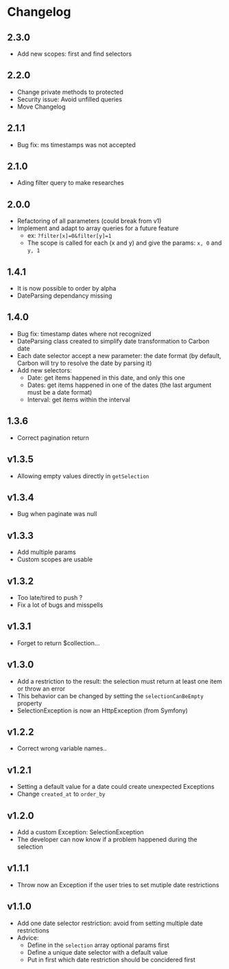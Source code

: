 # Changelog
## 2.3.0
- Add new scopes: first and find selectors

## 2.2.0
- Change private methods to protected
- Security issue: Avoid unfilled queries
- Move Changelog

## 2.1.1
- Bug fix: ms timestamps was not accepted

## 2.1.0
- Ading filter query to make researches

## 2.0.0
- Refactoring of all parameters (could break from v1)
- Implement and adapt to array queries for a future feature
    * ex: `?filter[x]=0&filter[y]=1`
    * The scope is called for each (x and y) and give the params: `x, 0` and `y, 1`

## 1.4.1
- It is now possible to order by alpha
- DateParsing dependancy missing

## 1.4.0
- Bug fix: timestamp dates where not recognized
- DateParsing class created to simplify date transformation to Carbon date
- Each date selector accept a new parameter: the date format (by default, Carbon will try to resolve the date by parsing it)
- Add new selectors:
    - Date: get items happened in this date, and only this one
    - Dates: get items happened in one of the dates (the last argument must be a date format)
    - Interval: get items within the interval

## 1.3.6
- Correct pagination return

## v1.3.5
- Allowing empty values directly in `getSelection`

## v1.3.4
- Bug when paginate was null

## v1.3.3
- Add multiple params
- Custom scopes are usable

## v1.3.2
- Too late/tired to push ?
- Fix a lot of bugs and misspells

## v1.3.1
- Forget to return $collection...

## v1.3.0
- Add a restriction to the result: the selection must return at least one item or throw an error
- This behavior can be changed by setting the `selectionCanBeEmpty` property
- SelectionException is now an HttpException (from Symfony)

## v1.2.2
- Correct wrong variable names..

## v1.2.1
- Setting a default value for a date could create unexpected Exceptions
- Change `created_at` to `order_by`

## v1.2.0
- Add a custom Exception: SelectionException
- The developer can now know if a problem happened during the selection

## v1.1.1
- Throw now an Exception if the user tries to set mutiple date restrictions

## v1.1.0
- Add one date selector restriction: avoid from setting multiple date restrictions
- Advice:
    * Define in the `selection` array optional params first
    * Define a unique date selector with a default value
    * Put in first which date restriction should be concidered first
